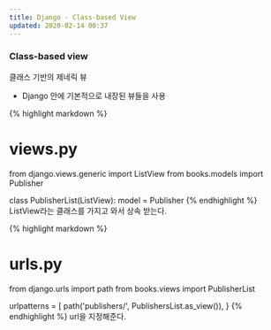 ```yaml
---
title: Django - Class-based View
updated: 2020-02-14 00:37
---
```


### Class-based view

클래스 기반의 제네릭 뷰
- Django 안에 기본적으로 내장된 뷰들을 사용
<div class="divider"></div>

{% highlight markdown %}
# views.py
from django.views.generic import ListView
from books.models import Publisher

class PublisherList(ListView):
    model = Publisher
{% endhighlight %}
ListView라는 클래스를 가지고 와서 상속 받는다.

{% highlight markdown %}
# urls.py
from django.urls import path
from books.views import PublisherList

urlpatterns = [
    path('publishers/', PublishersList.as_view()),
}
{% endhighlight %}
url을 지정해준다.
